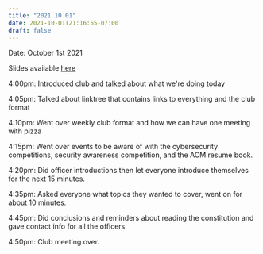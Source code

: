 ```yaml
---
title: "2021 10 01"
date: 2021-10-01T21:16:55-07:00
draft: false
---
```

Date: October 1st 2021

Slides available [here](https://wwucyber.com/meeting/CybersecurityClubmeeting1.pdf)

4:00pm: Introduced club and talked about what we're doing today

4:05pm: Talked about linktree that contains links to everything and the club format

4:10pm: Went over weekly club format and how we can have one meeting with pizza

4:15pm: Went over events to be aware of with the cybersecurity competitions, security awareness competition, and the ACM resume book.

4:20pm: Did officer introductions then let everyone introduce themselves for the next 15 minutes.

4:35pm: Asked everyone what topics they wanted to cover, went on for about 10 minutes.

4:45pm: Did conclusions and reminders about reading the constitution and gave contact info for all the officers.

4:50pm: Club meeting over.